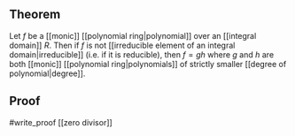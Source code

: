 ## Theorem
Let $f$ be a [[monic]] [[polynomial ring|polynomial]] over an [[integral domain]] $R$. Then if $f$ is not [[irreducible element of an integral domain|irreducible]] (i.e. if it is reducible), then $f=gh$ where $g$ and $h$ are both [[monic]] [[polynomial ring|polynomials]] of strictly smaller [[degree of polynomial|degree]]. 
## Proof
#write_proof [[zero divisor]]